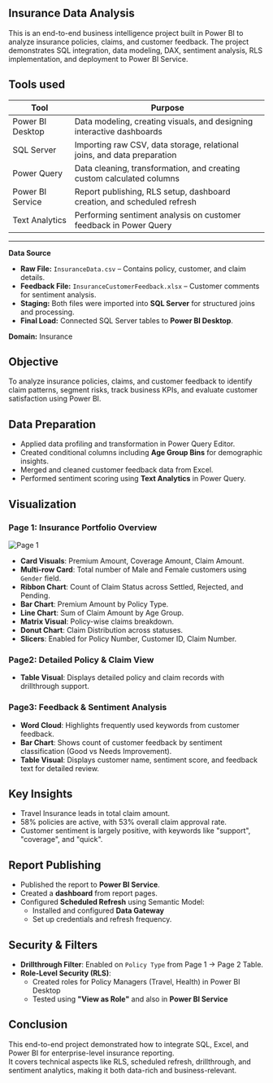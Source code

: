 ## Insurance Data Analysis 
This is an end-to-end business intelligence project built in Power BI to analyze insurance policies, claims, and customer feedback. The project demonstrates SQL integration, data modeling, DAX, sentiment analysis, RLS implementation, and deployment to Power BI Service.

**Tools used**
---

| Tool             | Purpose                                                                 |
|------------------|-------------------------------------------------------------------------|
| Power BI Desktop | Data modeling, creating visuals, and designing interactive dashboards   |
| SQL Server       | Importing raw CSV, data storage, relational joins, and data preparation |
| Power Query      | Data cleaning, transformation, and creating custom calculated columns   |
| Power BI Service | Report publishing, RLS setup, dashboard creation, and scheduled refresh |
| Text Analytics   | Performing sentiment analysis on customer feedback in Power Query       |

---
**Data Source**
- **Raw File:** `InsuranceData.csv` – Contains policy, customer, and claim details.
- **Feedback File:** `InsuranceCustomerFeedback.xlsx` – Customer comments for sentiment analysis.
- **Staging:** Both files were imported into **SQL Server** for structured joins and processing.
- **Final Load:** Connected SQL Server tables to **Power BI Desktop**.
  
**Domain:** Insurance 

## Objective
To analyze insurance policies, claims, and customer feedback to identify claim patterns, segment risks, track business KPIs, and evaluate customer satisfaction using Power BI.

## Data Preparation
- Applied data profiling and transformation in Power Query Editor.  
- Created conditional columns including **Age Group Bins** for demographic insights.  
- Merged and cleaned customer feedback data from Excel.  
- Performed sentiment scoring using **Text Analytics** in Power Query.

## Visualization
### Page 1: Insurance Portfolio Overview
![Page 1](https://github.com/your-username/Project-2-Insurance-Data-Analysis/blob/main/Pictures/page-1.png?raw=true)

- **Card Visuals**: Premium Amount, Coverage Amount, Claim Amount.  
- **Multi-row Card**: Total number of Male and Female customers using `Gender` field.
- **Ribbon Chart**: Count of Claim Status across Settled, Rejected, and Pending.  
- **Bar Chart**: Premium Amount by Policy Type.  
- **Line Chart**: Sum of Claim Amount by Age Group.  
- **Matrix Visual**: Policy-wise claims breakdown.  
- **Donut Chart**: Claim Distribution across statuses.  
- **Slicers**: Enabled for Policy Number, Customer ID, Claim Number.

### Page2: Detailed Policy & Claim View
- **Table Visual**: Displays detailed policy and claim records with drillthrough support.

### Page3: Feedback & Sentiment Analysis
- **Word Cloud**: Highlights frequently used keywords from customer feedback.  
- **Bar Chart**: Shows count of customer feedback by sentiment classification (Good vs Needs Improvement).  
- **Table Visual**: Displays customer name, sentiment score, and feedback text for detailed review.

## Key Insights
- Travel Insurance leads in total claim amount.
- 58% policies are active, with 53% overall claim approval rate.
- Customer sentiment is largely positive, with keywords like "support", "coverage", and "quick".

## Report Publishing
- Published the report to **Power BI Service**.  
- Created a **dashboard** from report pages.  
- Configured **Scheduled Refresh** using Semantic Model:  
  - Installed and configured **Data Gateway**  
  - Set up credentials and refresh frequency.

## Security & Filters  
- **Drillthrough Filter**: Enabled on `Policy Type` from Page 1 → Page 2 Table.  
- **Role-Level Security (RLS)**:  
  - Created roles for Policy Managers (Travel, Health) in Power BI Desktop  
  - Tested using **"View as Role"** and also in **Power BI Service**

## Conclusion
This end-to-end project demonstrated how to integrate SQL, Excel, and Power BI for enterprise-level insurance reporting.  
It covers technical aspects like RLS, scheduled refresh, drillthrough, and sentiment analytics, making it both data-rich and business-relevant.
